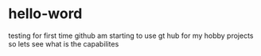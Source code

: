 # hello-word
testing for first time github
 am starting to use gt hub for my hobby projects so lets see what is the capabilites
